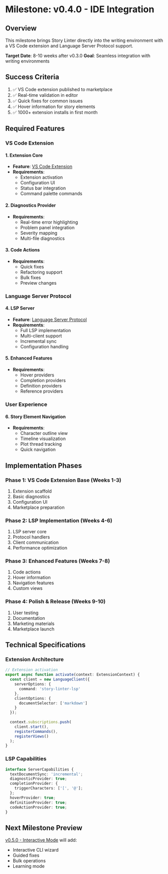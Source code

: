 # Milestone: v0.4.0 - IDE Integration

## Overview

This milestone brings Story Linter directly into the writing environment with a VS Code extension and Language Server Protocol support.

**Target Date**: 8-10 weeks after v0.3.0
**Goal**: Seamless integration with writing environments

## Success Criteria

1. ✅ VS Code extension published to marketplace
2. ✅ Real-time validation in editor
3. ✅ Quick fixes for common issues
4. ✅ Hover information for story elements
5. ✅ 1000+ extension installs in first month

## Required Features

### VS Code Extension

#### 1. Extension Core
- **Feature**: [VS Code Extension](../../features/vscode-extension.md)
- **Requirements**:
  - Extension activation
  - Configuration UI
  - Status bar integration
  - Command palette commands

#### 2. Diagnostics Provider
- **Requirements**:
  - Real-time error highlighting
  - Problem panel integration
  - Severity mapping
  - Multi-file diagnostics

#### 3. Code Actions
- **Requirements**:
  - Quick fixes
  - Refactoring support
  - Bulk fixes
  - Preview changes

### Language Server Protocol

#### 4. LSP Server
- **Feature**: [Language Server Protocol](../../architecture/future/language-server-protocol.md)
- **Requirements**:
  - Full LSP implementation
  - Multi-client support
  - Incremental sync
  - Configuration handling

#### 5. Enhanced Features
- **Requirements**:
  - Hover providers
  - Completion providers
  - Definition providers
  - Reference providers

### User Experience

#### 6. Story Element Navigation
- **Requirements**:
  - Character outline view
  - Timeline visualization
  - Plot thread tracking
  - Quick navigation

## Implementation Phases

### Phase 1: VS Code Extension Base (Weeks 1-3)
1. Extension scaffold
2. Basic diagnostics
3. Configuration UI
4. Marketplace preparation

### Phase 2: LSP Implementation (Weeks 4-6)
1. LSP server core
2. Protocol handlers
3. Client communication
4. Performance optimization

### Phase 3: Enhanced Features (Weeks 7-8)
1. Code actions
2. Hover information
3. Navigation features
4. Custom views

### Phase 4: Polish & Release (Weeks 9-10)
1. User testing
2. Documentation
3. Marketing materials
4. Marketplace launch

## Technical Specifications

### Extension Architecture
```typescript
// Extension activation
export async function activate(context: ExtensionContext) {
  const client = new LanguageClient({
    serverOptions: {
      command: 'story-linter-lsp'
    },
    clientOptions: {
      documentSelector: ['markdown']
    }
  });
  
  context.subscriptions.push(
    client.start(),
    registerCommands(),
    registerViews()
  );
}
```

### LSP Capabilities
```typescript
interface ServerCapabilities {
  textDocumentSync: 'incremental';
  diagnosticProvider: true;
  completionProvider: {
    triggerCharacters: ['[', '@'];
  };
  hoverProvider: true;
  definitionProvider: true;
  codeActionProvider: true;
}
```

## Next Milestone Preview

[v0.5.0 - Interactive Mode](./v0.5.0-interactive-mode.md) will add:
- Interactive CLI wizard
- Guided fixes
- Bulk operations
- Learning mode